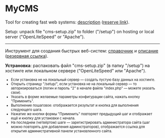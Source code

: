 # MyCMS
<p>Tool for creating fast web systems: <a href="https://cms.chebros.com/en/" target="_blank">description</a>
 (<a href="http://2298547.cheb2.web.hosting-test.net/en/" target="_blank">reserve link</a>).
<p>Setup: unpack file "cms-setup.zip" to folder ("/setup") on hosting or local server ("OpenLiteSpeed" or "Apache").
<hr>
<p>Инструмент для создания быстрых веб-систем:
<a href="https://github.com/Dydyrko/MyCMS/blob/main/help.zip" target="_blank">справочник</a> и
<a href="https://cms.chebros.com/ru/" target="_blank">описание</a>
 (<a href="http://2298547.cheb2.web.hosting-test.net/ru/" target="_blank">резервная ссылка</a>).
<p><b>Устрановка</b>: распаковать файл "cms-setup.zip" (в папку "/setup") на хостинге или локальном сервере ("OpenLiteSpeed" или "Apache").
<ul style="font-size:80%">
 <li>Если установка не на локальный сервер — создать пустую базу данных на хостинге.
 <li>Открыть страницу "/setup/", если установка не на локальный сервер — то авторизироваться (логин и пароль "2" в начале файла "index.php" — можете указать свои).
 <li>Указать в форме желаемые параметры конфигурации сайта,  нажать кнопку "Применить".
 <li>Выполнение пошаговое: отображается результат и кнопка для выполнения следующего шага.
 <li>Нажатие же кнопки формы "Применить" повторяет предыдущий шаг и отображает ещё и кнопку для установки с начала.
 <li>На последнем (четвёртом) шаге — зарегистрировать администратора сайта (шаг можно повторять для добавления админстраторов), отображается ссылка для открытия административной панели установленного сайта.
</ul>
